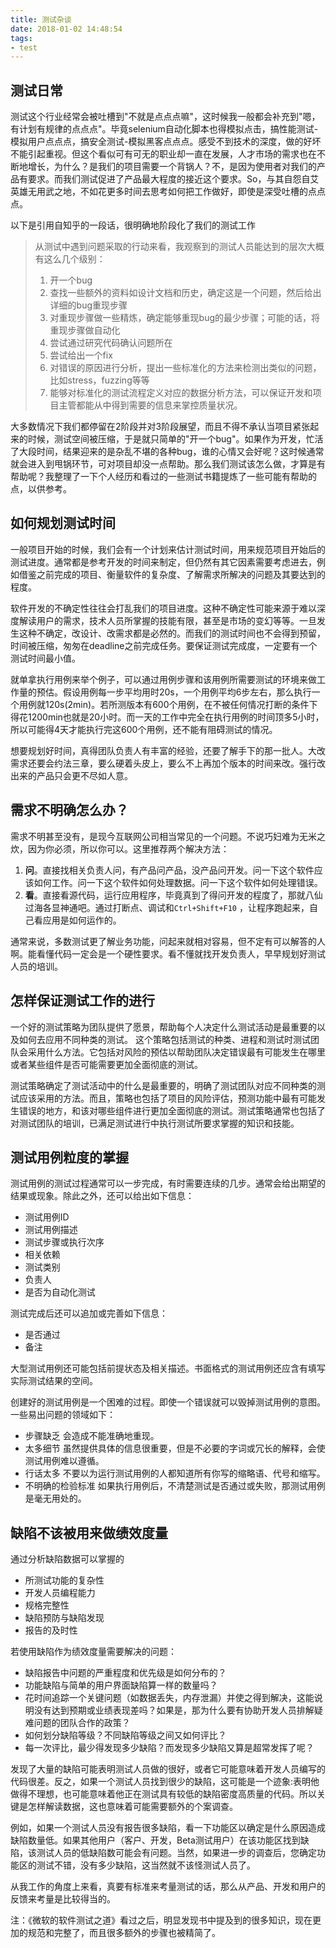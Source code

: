 ```yaml
---
title: 测试杂谈
date: 2018-01-02 14:48:54
tags:
- test
---
```


## 测试日常

测试这个行业经常会被吐槽到"不就是点点点嘛"，这时候我一般都会补充到"嗯，有计划有规律的点点点"。毕竟selenium自动化脚本也得模拟点击，搞性能测试-模拟用户点点点，搞安全测试-模拟黑客点点点。感受不到技术的深度，做的好坏不能引起重视。但这个看似可有可无的职业却一直在发展，人才市场的需求也在不断地增长，为什么？是我们的项目需要一个背锅人？不，是因为使用者对我们的产品有要求。而我们测试促进了产品最大程度的接近这个要求。So，与其自怨自艾英雄无用武之地，不如花更多时间去思考如何把工作做好，即使是深受吐槽的点点点。

以下是引用自知乎的一段话，很明确地阶段化了我们的测试工作

> 从测试中遇到问题采取的行动来看，我观察到的测试人员能达到的层次大概有这么几个级别：
>
> 1. 开一个bug
> 2. 查找一些额外的资料如设计文档和历史，确定这是一个问题，然后给出详细的bug重现步骤
> 3. 对重现步骤做一些精炼，确定能够重现bug的最少步骤；可能的话，将重现步骤做自动化
> 4. 尝试通过研究代码确认问题所在
> 5. 尝试给出一个fix
> 6. 对错误的原因进行分析，提出一些标准化的方法来检测出类似的问题，比如stress，fuzzing等等
> 7. 能够对标准化的测试流程定义对应的数据分析方法，可以保证开发和项目主管都能从中得到需要的信息来掌控质量状况。

大多数情况下我们都停留在2阶段并对3阶段展望，而且不得不承认当项目紧张起来的时候，测试空间被压缩，于是就只简单的"开一个bug"。如果作为开发，忙活了大段时间，结果迎来的是杂乱不堪的各种bug，谁的心情又会好呢？这时候通常就会进入到甩锅环节，可对项目却没一点帮助。那么我们测试该怎么做，才算是有帮助呢？我整理了一下个人经历和看过的一些测试书籍提炼了一些可能有帮助的点，以供参考。

## 如何规划测试时间

一般项目开始的时候，我们会有一个计划来估计测试时间，用来规范项目开始后的测试进度。通常都是参考开发的时间来制定，但仍然有其它因素需要考虑进去，例如借鉴之前完成的项目、衡量软件的复杂度、了解需求所解决的问题及其要达到的程度。

软件开发的不确定性往往会打乱我们的项目进度。这种不确定性可能来源于难以深度解读用户的需求，技术人员所掌握的技能有限，甚至是市场的变幻等等。一旦发生这种不确定，改设计、改需求都是必然的。而我们的测试时间也不会得到预留，时间被压缩，匆匆在deadline之前完成任务。要保证测试完成度，一定要有一个测试时间最小值。

就单拿执行用例来举个例子，可以通过用例步骤和该用例所需要测试的环境来做工作量的预估。假设用例每一步平均用时20s，一个用例平均6步左右，那么执行一个用例就120s(2min)。若所测版本有600个用例，在不被任何情况打断的条件下得花1200min也就是20小时。而一天的工作中完全在执行用例的时间顶多5小时，所以可能得4天才能执行完这600个用例，还不能有阻碍测试的情况。

想要规划好时间，真得团队负责人有丰富的经验，还要了解手下的那一批人。大改需求还要会约法三章，要么硬着头皮上，要么不上再加个版本的时间来改。强行改出来的产品只会更不尽如人意。

## 需求不明确怎么办？

需求不明甚至没有，是现今互联网公司相当常见的一个问题。不说巧妇难为无米之炊，因为你必须，所以你可以。这里推荐两个解决方法：

1. **问**。直接找相关负责人问，有产品问产品，没产品问开发。问一下这个软件应该如何工作。问一下这个软件如何处理数据。问一下这个软件如何处理错误。
2. **看**。直接看源代码，运行应用程序，毕竟真到了得问开发的程度了，那就八仙过海各显神通吧。通过打断点、调试和`Ctrl+Shift+F10` ，让程序跑起来，自己看应用是如何运作的。


通常来说，多数测试更了解业务功能，问起来就相对容易，但不定有可以解答的人啊。能看懂代码一定会是一个硬性要求。看不懂就找开发负责人，早早规划好测试人员的培训。

## 怎样保证测试工作的进行

一个好的测试策略为团队提供了愿景，帮助每个人决定什么测试活动是最重要的以及如何去应用不同种类的测试。 这个策略包括测试的种类、进程和测试时测试团队会采用什么方法。它包括对风险的预估以帮助团队决定错误最有可能发生在哪里或者某些组件是否可能需要更加全面彻底的测试。

测试策略确定了测试活动中的什么是最重要的，明确了测试团队对应不同种类的测试应该采用的方法。而且，策略也包括了项目的风险评估，预测功能中最有可能发生错误的地方，和该对哪些组件进行更加全面彻底的测试。测试策略通常也包括了对测试团队的培训，已满足测试进行中执行测试所要求掌握的知识和技能。

## 测试用例粒度的掌握

测试用例的测试过程通常可以一步完成，有时需要连续的几步。通常会给出期望的结果或现象。除此之外，还可以给出如下信息：

- 测试用例ID
- 测试用例描述
- 测试步骤或执行次序
- 相关依赖
- 测试类别
- 负责人
- 是否为自动化测试

测试完成后还可以追加或完善如下信息：

- 是否通过
- 备注

大型测试用例还可能包括前提状态及相关描述。书面格式的测试用例还应含有填写实际测试结果的空间。

创建好的测试用例是一个困难的过程。即使一个错误就可以毁掉测试用例的意图。一些易出问题的领域如下：

* 步骤缺乏 会造成不能准确地重现。 
* 太多细节 虽然提供具体的信息很重要，但是不必要的字词或冗长的解释，会使测试用例难以遵循。
* 行话太多 不要以为运行测试用例的人都知道所有你写的缩略语、代号和缩写。
* 不明确的检验标准 如果执行用例后，不清楚测试是否通过或失败，那测试用例是毫无用处的。


## 缺陷不该被用来做绩效度量

通过分析缺陷数据可以掌握的

* 所测试功能的复杂性
* 开发人员编程能力
* 规格完整性
* 缺陷预防与缺陷发现
* 报告的及时性

若使用缺陷作为绩效度量需要解决的问题：

* 缺陷报告中问题的严重程度和优先级是如何分布的？
* 功能缺陷与简单的用户界面缺陷算一样的数量吗？
* 花时间追踪一个关键问题（如数据丢失，内存泄漏）并使之得到解决，这能说明没有达到预期或业绩表现差吗？如果是，那为什么要有协助开发人员排解疑难问题的团队合作的政策？
* 如何划分缺陷等级？不同缺陷等级之间又如何评比？
* 每一次评比，最少得发现多少缺陷？而发现多少缺陷又算是超常发挥了呢？

发现了大量的缺陷可能表明测试人员做的很好，或者它可能意味着开发人员编写的代码很差。反之，如果一个测试人员找到很少的缺陷，这可能是一个迹象:表明他做得不理想，也可能意味着他正在测试具有较低的缺陷密度高质量的代码。所以关键是怎样解读数据，这也意味着可能需要额外的个案调查。

例如，如果一个测试人员没有报告很多缺陷，看一下功能区以确定是什么原因造成缺陷数量低。如果其他用户（客户、开发，Beta测试用户）在该功能区找到缺陷，该测试人员的低缺陷数可能会有问题。当然，如果进一步的调查后，您确定功能区的测试不错，没有多少缺陷，这当然就不该怪测试人员了。

从我工作的角度上来看，真要有标准来考量测试的话，那么从产品、开发和用户的反馈来考量是比较得当的。

注：《微软的软件测试之道》看过之后，明显发现书中提及到的很多知识，现在更加的规范和完整了，而且很多额外的步骤也被精简了。